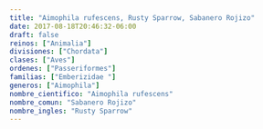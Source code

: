 ```yaml
---
title: "Aimophila rufescens, Rusty Sparrow, Sabanero Rojizo"
date: 2017-08-18T20:46:32-06:00
draft: false
reinos: ["Animalia"]
divisiones: ["Chordata"]
clases: ["Aves"]
ordenes: ["Passeriformes"]
familias: ["Emberizidae "]
generos: ["Aimophila"]
nombre_cientifico: "Aimophila rufescens"
nombre_comun: "Sabanero Rojizo"
nombre_ingles: "Rusty Sparrow"
---
```

